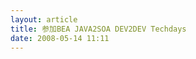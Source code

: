```yaml
--- 
layout: article
title: 参加BEA JAVA2SOA DEV2DEV Techdays
date: 2008-05-14 11:11
---
```

<img src="http://lh3.ggpht.com/chenk85/SCq44eDvyBI/AAAAAAAAACg/NRZLptA0tRA/SNV81056.JPG?imgmax=720" alt="" />

<img src="http://lh5.ggpht.com/chenk85/SCq44-DvyCI/AAAAAAAAACo/m0VLYd_4JcE/SNV81057.JPG?imgmax=720" alt="" />

<img src="http://lh3.ggpht.com/chenk85/SCq45eDvyDI/AAAAAAAAACw/krxRCgW1gy0/SNV81061.JPG?imgmax=720" alt="" />
